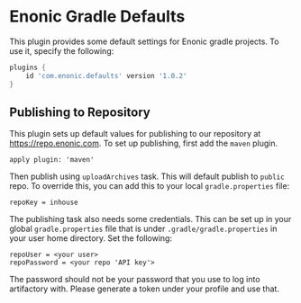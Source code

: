 # Enonic Gradle Defaults

This plugin provides some default settings for Enonic gradle projects. To use it, specify the following:

```gradle
plugins {
    id 'com.enonic.defaults' version '1.0.2'
}
```

## Publishing to Repository

This plugin sets up default values for publishing to our repository at https://repo.enonic.com. To
set up publishing, first add the `maven` plugin.

```
apply plugin: 'maven'
```

Then publish using `uploadArchives` task. This will default publish to `public` repo. To override this, 
you can add this to your local `gradle.properties` file:

```
repoKey = inhouse
```

The publishing task also needs some credentials. This can be set up in your global `gradle.properties`
file that is under `.gradle/gradle.properties` in your user home directory. Set the following:

```
repoUser = <your user>
repoPassword = <your repo 'API key'>
```

The password should not be your password that you use to log into artifactory with. Please generate
a token under your profile and use that.

